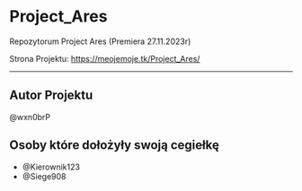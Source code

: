 # Project_Ares
Repozytorum Project Ares (Premiera 27.11.2023r)

Strona Projektu: https://meojemoje.tk/Project_Ares/

***

## Autor Projektu
@wxn0brP

## Osoby które dołożyły swoją cegiełkę
* @Kierownik123
* @Siege908
